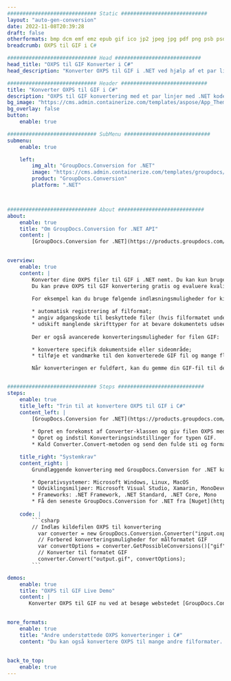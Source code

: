 ```yaml
---
############################# Static ############################
layout: "auto-gen-conversion"
date: 2022-11-08T20:39:28
draft: false
otherformats: bmp dcm emf emz epub gif ico jp2 jpeg jpg pdf png psb psd svg svgz tex tga tif tiff webp wmf wmz xps
breadcrumb: OXPS til GIF i C#

############################# Head ############################
head_title: "OXPS til GIF Konverter i C#"
head_description: "Konverter OXPS til GIF i .NET ved hjælp af et par linjer kode. Brug GroupDocs Document Conversion API til at konvertere over 160 filformater."

############################# Header ############################
title: "Konverter OXPS til GIF i C#"
description: "OXPS til GIF konvertering med et par linjer med .NET kode"
bg_image: "https://cms.admin.containerize.com/templates/aspose/App_Themes/V3/images/bg/header1.png"
bg_overlay: false
button:
    enable: true

############################# SubMenu ############################
submenu:
    enable: true

    left:
        img_alt: "GroupDocs.Conversion for .NET"
        image: "https://cms.admin.containerize.com/templates/groupdocs/images/product-logos/90x90-noborder/groupdocs-conversion-net.png"
        product: "GroupDocs.Conversion"
        platform: ".NET"



############################# About ############################
about:
    enable: true
    title: "Om GroupDocs.Conversion for .NET API"
    content: |
        [GroupDocs.Conversion for .NET](https://products.groupdocs.com/conversion/net/) kan bruges til at konvertere Microsoft Word, Excel, PowerPoint, PDF, Visio og andre formater. GroupDocs.Conversion er en selvstændig API, der er velegnet til back-end og interne systemer, hvor høj ydeevne er påkrævet. Det afhænger ikke af nogen software som Microsoft eller Open Office.
    

overview:
    enable: true
    content: |
        Konverter dine OXPS filer til GIF i .NET nemt. Du kan kun bruge et par C# kodelinjer i enhver platform efter eget valg, såsom - Windows, Linux, macOS.
        Du kan prøve OXPS til GIF konvertering gratis og evaluere kvaliteten af ​​konverteringsresultaterne. Sammen med simple filkonverteringsscenarier kan du prøve mere avancerede muligheder for at indlæse kilden OXPS fil og for at gemme output GIF resultat. 
        
        For eksempel kan du bruge følgende indlæsningsmuligheder for kilden OXPS:

        * automatisk registrering af filformat;
        * angiv adgangskode til beskyttede filer (hvis filformatet understøtter det);
        * udskift manglende skrifttyper for at bevare dokumentets udseende.
        
        Der er også avancerede konverteringsmuligheder for filen GIF:

        * konvertere specifik dokumentside eller sideområde;
        * tilføje et vandmærke til den konverterede GIF fil og mange flere.

        Når konverteringen er fuldført, kan du gemme din GIF-fil til den lokale filsti eller ethvert tredjepartslager som FTP, Amazon S3, Google Drive, Dropbox osv. Bemærk venligst - for at konvertere OXPS til {{ TO}} er der ikke behov for yderligere software installeret - som MS Office, Open Office, Adobe Acrobat Reader osv.


############################# Steps ############################
steps:
    enable: true
    title_left: "Trin til at konvertere OXPS til GIF i C#"
    content_left: |
        [GroupDocs.Conversion for .NET](https://products.groupdocs.com/conversion/net/) gør det nemt for udviklere at konvertere en OXPS fil til GIF med et par linjer kode.
        
        * Opret en forekomst af Converter-klassen og giv filen OXPS med den fulde sti
        * Opret og indstil Konverteringsindstillinger for typen GIF.
        * Kald Converter.Convert-metoden og send den fulde sti og format (GIF) som en parameter

    title_right: "Systemkrav"
    content_right: |
        Grundlæggende konvertering med GroupDocs.Conversion for .NET kan udføres med nogle få enkle trin. Vores API'er understøttes på alle større platforme og operativsystemer. Før du udfører koden nedenfor, skal du sørge for, at du har følgende forudsætninger installeret på dit system.

        * Operativsystemer: Microsoft Windows, Linux, MacOS
        * Udviklingsmiljøer: Microsoft Visual Studio, Xamarin, MonoDevelop
        * Frameworks: .NET Framework, .NET Standard, .NET Core, Mono
        * Få den seneste GroupDocs.Conversion for .NET fra [Nuget](https://www.nuget.org/packages/groupdocs.conversion)
         
    code: |
        ```csharp    
        // Indlæs kildefilen OXPS til konvertering
          var converter = new GroupDocs.Conversion.Converter("input.oxps");
          // Forbered konverteringsmuligheder for målformatet GIF
          var convertOptions = converter.GetPossibleConversions()["gif"].ConvertOptions;
          // Konverter til formatet GIF
          converter.Convert("output.gif", convertOptions);
        ```

demos:
    enable: true
    title: "OXPS til GIF Live Demo"
    content: |
       Konverter OXPS til GIF nu ved at besøge webstedet [GroupDocs.Conversion App](https://products.groupdocs.app/conversion/family). Online demo har følgende fordele
          

more_formats:
    enable: true
    title: "Andre understøttede OXPS konverteringer i C#"
    content: "Du kan også konvertere OXPS til mange andre filformater. Se venligst listen nedenfor."
       
       
back_to_top:
    enable: true
---
```

